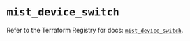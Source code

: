 # `mist_device_switch`

Refer to the Terraform Registry for docs: [`mist_device_switch`](https://registry.terraform.io/providers/juniper/mist/0.6.0/docs/resources/device_switch).

